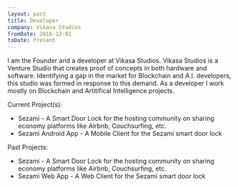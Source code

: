 ```yaml
---
layout: post
title: Developer 
company: Vikasa Studios
fromDate: 2016-12-01
toDate: Present
---
```


I am the Founder and a developer at Vikasa Studios. 
Vikasa Studios is a Venture Studio that creates proof of concepts in both hardware and software. 
Identifying a gap in the market for Blockchain and A.I. developers, this studio was formed in response to this demand.
As a developer I work mostly on Blockchain and Artitifical Intelligence projects.


Current Project(s):
<ul>
	<li>Sezami -  A Smart Door Lock for the hosting community on sharing economy platforms like Airbnb, Couchsurfing, etc.</li>
	<li>Sezami Android App - A Mobile Client for the Sezami smart door lock</li>
</ul>

Past Projects:
<ul>
	<li>Sezami -  A Smart Door Lock for the hosting community on sharing economy platforms like Airbnb, Couchsurfing, etc.</li>
	<li>Sezami Web App - A Web Client for the Sezami smart door lock</li>
</ul>